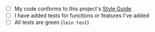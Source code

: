 <!--
Please write a short description of what your pull request does, as well as describing anything noteworthy about how you approached things.

Thank you for submitting a pull request! Someone will review your code, and if it all looks good, it will get merged.

People are granted commit right after they make a valuable contribution, but this does not mean you can push to master or merge your own commits. It does mean you can review other people's commits, and merge them if they look good.

Please give people a few days to respond. If you don't get any response within a few days, try politely asking people directly. Start with people who have worked on the same files/features, or who generally seem active here. If nobody responds, then ping @plexus :)
-->

- [ ] My code conforms to this project's [Style Guide](https://github.com/clojureverse/clojurians-log-app/blob/master/docs/STYLE.md)
- [ ] I have added tests for functions or features I've added
- [ ] All tests are green (`lein test`)
